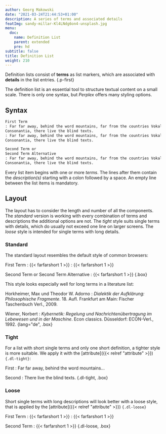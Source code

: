 ```yaml
---
author: Georg Makowski
date: "2021-03-24T21:44:53+01:00"
description: A series of terms and associated details
featImg: sandy-millar-Kl4LNdg6on4-unsplash.jpg
menu:
  doc:
    name: Definition List
    parent: extended
    pre: hd
subtitle: false
title: Definition List
weight: 210
---
```


Definition lists consist of **terms** as list markers, which are associated with **details** in the list entries.
{.p-first} <!--more-->

The definition list is an essential tool to structure textual content on a small scale. There is only one syntax, but _Perplex_ offers many styling options.  

## Syntax

```md
First Term
: Far far away, behind the word mountains, far from the countries Vokalia and 
Consonantia, there live the blind texts.
: Far far away, behind the word mountains, far from the countries Vokalia and
Consonantia, there live the blind texts.

Second Term or
Second Term Alternative
: Far far away, behind the word mountains, far from the countries Vokalia and
Consonantia, there live the blind texts.
```

Every list item begins with one or more _terms_. The lines after them contain the _description(s)_ starting with a colon followed by a space. An empty line between the list items is mandatory.

## Layout

The layout has to consider the length and number of all the components. The _standard_ version is working with every combination of terms and descriptions the additional options are not. The _tight_ style suits single terms with details, which do usually not exceed one line on larger screens. The _loose_ style is intended for single terms with long details.

### Standard

The standard layout resembles the default style of common browsers:

First Term
: {{< farfarshort 1 >}}
: {{< farfarshort 1 >}}

Second Term or
Second Term Alternative
: {{< farfarshort 1 >}}
{.box}

This style looks especially well for long terms in a literature list:

Horkheimer, Max und Theodor W. Adorno
: _Dialektik der Aufklärung: Philosophische Fragmente_. 18\. Aufl. Frankfurt am Main: Fischer Taschenbuch Verl., 2009.

Wiener, Norbert
: _Kybernetik: Regelung und Nachrichtenübertragung im Lebewesen und in der Maschine_. Econ classics. Düsseldorf: ECON-Verl., 1992.
{lang="de", .box}

### Tight

For a list with short single terms and only one short definition, a tighter style is more suitable. We apply it with the [attribute]({{< relref "attribute" >}}) `{.dl-tight}`:

First
: Far far away, behind the word mountains...

Second
: There live the blind texts.
{.dl-tight, .box}

### Loose

Short single terms with long descriptions will look better with a loose style, that is applied by the [attribute]({{< relref "attribute" >}}) `{.dl-loose}`

First Term
: {{< farfarshort 1 >}}
: {{< farfarshort 1 >}}

Second Term
: {{< farfarshort 1 >}}
{.dl-loose, .box}
